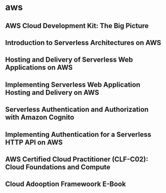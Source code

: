 # aws
## AWS Cloud Development Kit: The Big Picture
## Introduction to Serverless Architectures on AWS
## Hosting and Delivery of Serverless Web Applications on AWS
## Implementing Serverless Web Application Hosting and Delivery on AWS
## Serverless Authentication and Authorization with Amazon Cognito
## Implementing Authentication for a Serverless HTTP API on AWS
## AWS Certified Cloud Practitioner (CLF-C02): Cloud Foundations and Compute
## Cloud Adooption Framewoork E-Book